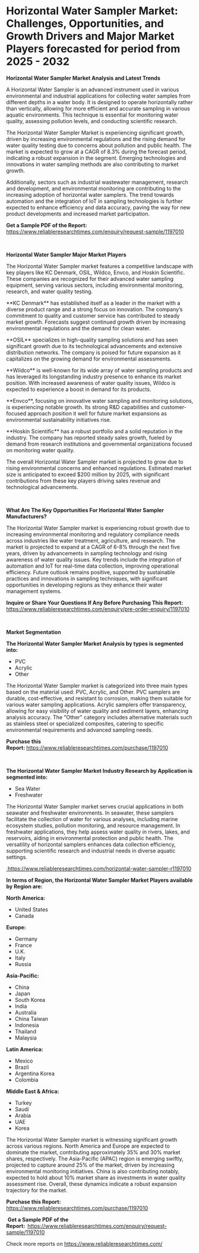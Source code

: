 <p><h1>Horizontal Water Sampler Market: Challenges, Opportunities, and Growth Drivers and Major Market Players forecasted for period from 2025 - 2032</h1></p><p><strong>Horizontal Water Sampler Market Analysis and Latest Trends</strong></p>
<p><p>A Horizontal Water Sampler is an advanced instrument used in various environmental and industrial applications for collecting water samples from different depths in a water body. It is designed to operate horizontally rather than vertically, allowing for more efficient and accurate sampling in various aquatic environments. This technique is essential for monitoring water quality, assessing pollution levels, and conducting scientific research.</p><p>The Horizontal Water Sampler Market is experiencing significant growth, driven by increasing environmental regulations and the rising demand for water quality testing due to concerns about pollution and public health. The market is expected to grow at a CAGR of 8.3% during the forecast period, indicating a robust expansion in the segment. Emerging technologies and innovations in water sampling methods are also contributing to market growth. </p><p>Additionally, sectors such as industrial wastewater management, research and development, and environmental monitoring are contributing to the increasing adoption of horizontal water samplers. The trend towards automation and the integration of IoT in sampling technologies is further expected to enhance efficiency and data accuracy, paving the way for new product developments and increased market participation.</p></p>
<p><strong>Get a Sample PDF of the Report:&nbsp;</strong> <a href="https://www.reliableresearchtimes.com/enquiry/request-sample/1197010?utm_campaign=2440&utm_medium=2&utm_source=Github&utm_content=ia&utm_term=19022025&utm_id=horizontal-water-sampler">https://www.reliableresearchtimes.com/enquiry/request-sample/1197010</a></p>
<p>&nbsp;</p>
<p><strong>Horizontal Water Sampler Major Market Players</strong></p>
<p><p>The Horizontal Water Sampler market features a competitive landscape with key players like KC Denmark, OSIL, Wildco, Envco, and Hoskin Scientific. These companies are recognized for their advanced water sampling equipment, serving various sectors, including environmental monitoring, research, and water quality testing.</p><p>**KC Denmark** has established itself as a leader in the market with a diverse product range and a strong focus on innovation. The company’s commitment to quality and customer service has contributed to steady market growth. Forecasts suggest continued growth driven by increasing environmental regulations and the demand for clean water.</p><p>**OSIL** specializes in high-quality sampling solutions and has seen significant growth due to its technological advancements and extensive distribution networks. The company is poised for future expansion as it capitalizes on the growing demand for environmental assessments.</p><p>**Wildco** is well-known for its wide array of water sampling products and has leveraged its longstanding industry presence to enhance its market position. With increased awareness of water quality issues, Wildco is expected to experience a boost in demand for its products.</p><p>**Envco**, focusing on innovative water sampling and monitoring solutions, is experiencing notable growth. Its strong R&D capabilities and customer-focused approach position it well for future market expansions as environmental sustainability initiatives rise.</p><p>**Hoskin Scientific** has a robust portfolio and a solid reputation in the industry. The company has reported steady sales growth, fueled by demand from research institutions and governmental organizations focused on monitoring water quality.</p><p>The overall Horizontal Water Sampler market is projected to grow due to rising environmental concerns and enhanced regulations. Estimated market size is anticipated to exceed $200 million by 2025, with significant contributions from these key players driving sales revenue and technological advancements.</p></p>
<p>&nbsp;</p>
<p><strong>What Are The Key Opportunities For Horizontal Water Sampler Manufacturers?</strong></p>
<p><p>The Horizontal Water Sampler market is experiencing robust growth due to increasing environmental monitoring and regulatory compliance needs across industries like water treatment, agriculture, and research. The market is projected to expand at a CAGR of 6-8% through the next five years, driven by advancements in sampling technology and rising awareness of water quality issues. Key trends include the integration of automation and IoT for real-time data collection, improving operational efficiency. Future outlook remains positive, supported by sustainable practices and innovations in sampling techniques, with significant opportunities in developing regions as they enhance their water management systems.</p></p>
<p><strong>Inquire or Share Your Questions If Any Before Purchasing This Report:</strong> <a href="https://www.reliableresearchtimes.com/enquiry/pre-order-enquiry/1197010?utm_campaign=2440&utm_medium=2&utm_source=Github&utm_content=ia&utm_term=19022025&utm_id=horizontal-water-sampler">https://www.reliableresearchtimes.com/enquiry/pre-order-enquiry/1197010</a></p>
<p>&nbsp;</p>
<p><strong>Market Segmentation</strong></p>
<p><strong>The Horizontal Water Sampler Market Analysis by types is segmented into:</strong></p>
<p><ul><li>PVC</li><li>Acrylic</li><li>Other</li></ul></p>
<p><p>The Horizontal Water Sampler market is categorized into three main types based on the material used: PVC, Acrylic, and Other. PVC samplers are durable, cost-effective, and resistant to corrosion, making them suitable for various water sampling applications. Acrylic samplers offer transparency, allowing for easy visibility of water quality and sediment layers, enhancing analysis accuracy. The "Other" category includes alternative materials such as stainless steel or specialized composites, catering to specific environmental requirements and advanced sampling needs.</p></p>
<p><strong>Purchase this Report:&nbsp;</strong><a href="https://www.reliableresearchtimes.com/purchase/1197010?utm_campaign=2440&utm_medium=2&utm_source=Github&utm_content=ia&utm_term=19022025&utm_id=horizontal-water-sampler">https://www.reliableresearchtimes.com/purchase/1197010</a></p>
<p>&nbsp;</p>
<p><strong>The Horizontal Water Sampler Market Industry Research by Application is segmented into:</strong></p>
<p><ul><li>Sea Water</li><li>Freshwater</li></ul></p>
<p><p>The Horizontal Water Sampler market serves crucial applications in both seawater and freshwater environments. In seawater, these samplers facilitate the collection of water for various analyses, including marine ecosystem studies, pollution monitoring, and resource management. In freshwater applications, they help assess water quality in rivers, lakes, and reservoirs, aiding in environmental protection and public health. The versatility of horizontal samplers enhances data collection efficiency, supporting scientific research and industrial needs in diverse aquatic settings.</p></p>
<p><a href="https://www.reliableresearchtimes.com/horizontal-water-sampler-r1197010?utm_campaign=2440&utm_medium=2&utm_source=Github&utm_content=ia&utm_term=19022025&utm_id=horizontal-water-sampler">&nbsp;https://www.reliableresearchtimes.com/horizontal-water-sampler-r1197010</a></p>
<p><strong>In terms of Region, the Horizontal Water Sampler Market Players available by Region are:</strong></p>
<p>
    <p> <strong> North America: </strong>
        <ul>
            <li>United States</li>
            <li>Canada</li>
        </ul>
        </p> 
    <p> <strong> Europe: </strong>
        <ul>
            <li>Germany</li>
            <li>France</li>
            <li>U.K.</li>
            <li>Italy</li>
            <li>Russia</li>
        </ul>
        </p> 
    <p> <strong> Asia-Pacific: </strong>
        <ul>
            <li>China</li>
            <li>Japan</li>
            <li>South Korea</li>
            <li>India</li>
            <li>Australia</li>
            <li>China Taiwan</li>
            <li>Indonesia</li>
            <li>Thailand</li>
            <li>Malaysia</li>
        </ul>
        </p> 
    <p> <strong> Latin America: </strong>
        <ul>
            <li>Mexico</li>
            <li>Brazil</li>
            <li>Argentina Korea</li>
            <li>Colombia</li>
        </ul>
        </p> 
    <p> <strong> Middle East & Africa: </strong>
        <ul>
            <li>Turkey</li>
            <li>Saudi</li>
            <li>Arabia</li>
            <li>UAE</li>
            <li>Korea</li>
        </ul>
    </p>
    </p>
<p><p>The Horizontal Water Sampler market is witnessing significant growth across various regions. North America and Europe are expected to dominate the market, contributing approximately 35% and 30% market shares, respectively. The Asia-Pacific (APAC) region is emerging swiftly, projected to capture around 25% of the market, driven by increasing environmental monitoring initiatives. China is also contributing notably, expected to hold about 10% market share as investments in water quality assessment rise. Overall, these dynamics indicate a robust expansion trajectory for the market.</p></p>
<p><strong>Purchase this Report: </strong><a href="https://www.reliableresearchtimes.com/purchase/1197010?utm_campaign=2440&utm_medium=2&utm_source=Github&utm_content=ia&utm_term=19022025&utm_id=horizontal-water-sampler">https://www.reliableresearchtimes.com/purchase/1197010</a></p>
<p>&nbsp;<strong>Get a Sample PDF of the Report:&nbsp;&nbsp;</strong><a href="https://www.reliableresearchtimes.com/enquiry/request-sample/1197010?utm_campaign=2440&utm_medium=2&utm_source=Github&utm_content=ia&utm_term=19022025&utm_id=horizontal-water-sampler">https://www.reliableresearchtimes.com/enquiry/request-sample/1197010</a></p>
<p><strong></strong></p>
<p>Check more reports on <a href="https://www.reliableresearchtimes.com/?utm_campaign=2440&utm_medium=2&utm_source=Github&utm_content=ia&utm_term=19022025&utm_id=horizontal-water-sampler">https://www.reliableresearchtimes.com/</a></p>